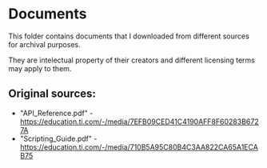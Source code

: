 
# Documents

This folder contains documents that I downloaded from different sources for archival purposes.

They are intelectual property of their creators and different licensing terms may apply to them.

## Original sources:

 - "API_Reference.pdf" - https://education.ti.com/-/media/7EFB09CED41C4190AFF8F60283B6727A
 - "Scripting_Guide.pdf" - https://education.ti.com/-/media/710B5A95C80B4C3AA822CA65A1ECAB75

